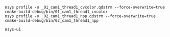 
    nsys profile -o _01_cam1_thread1_cvcolor.qdstrm --force-overwrite=true cmake-build-debug/bin/01_cam1_thread1_cvcolor
    nsys profile -o _02_cam1_thread1_npp.qdstrm --force-overwrite=true cmake-build-debug/bin/02_cam1_thread1_npp

    nsys-ui 
